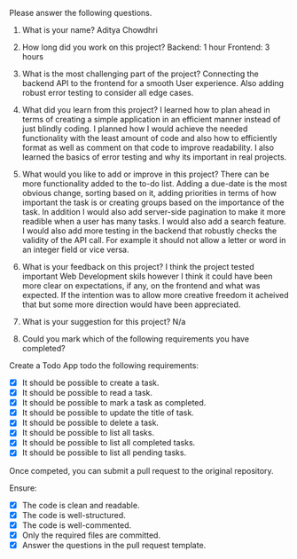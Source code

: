 Please answer the following questions.

1. What is your name?
Aditya Chowdhri


2. How long did you work on this project?
Backend: 1 hour 
Frontend: 3 hours

3. What is the most challenging part of the project?
Connecting the backend API to the frontend for a smooth User experience. Also adding robust error testing to consider all edge cases. 

4. What did you learn from this project?
I learned how to plan ahead in terms of creating a simple application in an efficient manner instead of just blindly coding. I planned how I would achieve the needed functionality with the least amount of code and also how to efficiently format as well as comment on that code to improve readability. I also learned the basics of error testing and why its important in real projects. 


5. What would you like to add or improve in this project?
There can be more functionality added to the to-do list. Adding a due-date is the most obvious change, sorting based on it, adding priorities in terms of how important the task is or creating groups based on the importance of the task. In addition I would also add server-side pagination to make it more readible when a user has many tasks. I would also add a search feature. I would also add more testing in the backend that robustly checks the validity of the API call. For example it should not allow a letter or word in an integer field or vice versa. 


6. What is your feedback on this project?
I think the project tested important Web Development skils however I think it could have been more clear on expectations, if any, on the frontend and what was expected. If the intention was to allow more creative freedom it acheived that but some more direction would have been appreciated. 

7. What is your suggestion for this project?
N/a


8. Could you mark which of the following requirements you have completed?

Create a Todo App todo the following requirements:

- [x] It should be possible to create a task.
- [x] It should be possible to read a task.
- [x] It should be possible to mark a task as completed.
- [x] It should be possible to update the title of task.
- [x] It should be possible to delete a task.
- [x] It should be possible to list all tasks.
- [x] It should be possible to list all completed tasks.
- [x] It should be possible to list all pending tasks.

Once competed, you can submit a pull request to the original repository.

Ensure:

- [x] The code is clean and readable.
- [x] The code is well-structured.
- [x] The code is well-commented.
- [x] Only the required files are committed.
- [x] Answer the questions in the pull request template.
